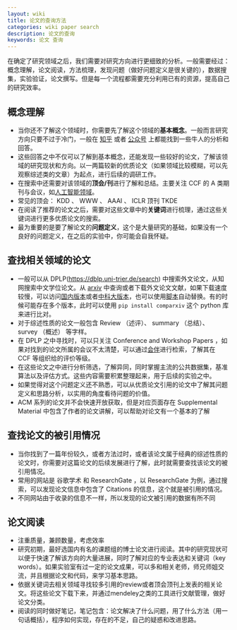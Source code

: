```yaml
---
layout: wiki
title: 论文的查询方法
categories: wiki paper search
description: 论文的查询
keywords: 论文 查询
---
```


在确定了研究领域之后，我们需要对研究方向进行更细致的分析。一般需要经过：概念理解，论文阅读，方法梳理，发现问题（做好问题定义是很关键的），数据搜集，实验验证，论文撰写。但是每一个流程都需要充分利用已有的资源，提高自己的研究效率。

## 概念理解

+ 当你还不了解这个领域时，你需要先了解这个领域的**基本概念**。一般而言研究方向只要不过于冷门，一般在 [知乎](https://www.zhihu.com/search?q=) 或者 [公众号](https://weixin.sogou.com/) 上都能找到一些牛人的分析和回答。
+ 这些回答之中不仅可以了解到基本概念，还能发现一些较好的论文，了解该领域的研究现状和方向。以一两篇较新的优质论文（如果领域比较模糊，可以先观察综述类的文章）为起点，进行后续的调研工作。
+ 在搜索中还需要对该领域的**顶会/刊**进行了解和总结。主要关注 CCF 的 A 类期刊与会议，如[人工智能领域](https://www.ccf.org.cn/Academic_Evaluation/AI/)。
+ 常见的顶会： KDD 、 WWW 、 AAAI 、 ICLR  顶刊 TKDE
+ 在阅读了推荐的论文之后，需要对这些文章中的**关键词**进行梳理，通过这些关键词进行更多优质论文的搜索。
+ 最为重要的是要了解论文的**问题定义**，这个是大量研究的基础，如果没有一个良好的问题定义，在之后的实验中，你可能会自我怀疑。

## 查找相关领域的论文
+ 一般可以从 DPLP(https://dblp.uni-trier.de/search) 中搜索外文论文，从知网搜索中文学位论文。从 [arxiv](https://arxiv.org/) 中查询或者下载外文论文文献，如果下载速度较慢，可以访问[国内版本](http://cn.arxiv.org/)或者[中科大版本](http://xxx.itp.ac.cn/)，也可以使用[脚本](https://www.zhihu.com/question/58912862)自动替换。有的时候可能存在多个版本，此时可以使用 `pip install comparxiv` 这个 python 库来进行比对。
+ 对于综述性质的论文一般包含 Review （述评）、 summary （总结）、 survey （概述） 等字样。
+ 在 DPLP 之中寻找时，可以只关注 Conference and Workshop Papers ，如果对找到的论文所属的会议不太清楚，可以通过[会伴](https://www.myhuiban.com/home)进行检索，了解其在 CCF 等组织给的评价等级。
+ 在这些论文之中进行分析筛选，了解异同，同时掌握主流的公共数据集，基准算法以及评估方式。这些内容需要积累整理起来，用于后续的实验之中。
+ 如果觉得对这个问题定义还不熟悉，可以从优质论文引用的论文中了解其问题定义和思路分析，以实用的角度看待问题的价值。
+ ACM 系列的论文并不会快速开放获取，但是对应页面存在 Supplemental Material 中包含了作者的论文讲解，可以帮助对论文有一个基本的了解

## 查找论文的被引用情况

+ 当你找到了一篇年份较久，或者方法过时，或者该论文属于经典的综述性质的论文时，你需要对这篇论文的后续发展进行了解，此时就需要查找该论文的被引用情况。
+ 常用的网站是 谷歌学术 和 ResearchGate ，以 ResearchGate 为例，通过搜索，可以发现论文信息中包含了 Citations 的信息，这个就是被引用的情况。
+ 不同网站由于收录的信息不一样，所以发现的论文被引用的数据有所不同

## 论文阅读

+ 注重质量，兼顾数量，考虑效率
+ 研究初期，最好选国内有名的课题组的博士论文进行阅读。其中的研究现状可以便于快速了解该方向的大量进展，同时了解对应的专业表达和关键词（key words）。如果实验室有过一定的论文成果，可以多和相关老师，师兄师姐交流，并且根据论文和代码，来学习基本思路。
+ 依据关键词去相关领域寻找较多引用的review或者顶会顶刊上发表的相关论文。将这些论文下载下来，并通过mendeley之类的工具进行文献管理，做好论文分类。
+ 阅读的同时做好笔记，笔记包含：论文解决了什么问题，用了什么方法（用一句话概括），程序如何实现，存在的不足，自己的疑惑和改进思路。